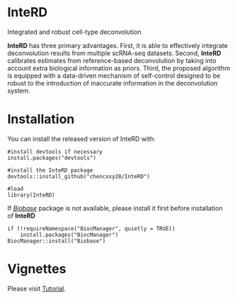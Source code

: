 # InteRD
Integrated and robust cell-type deconvolution
 
**InteRD** has three primary advantages. First, it is able to effectively integrate deconvolution results from multiple scRNA-seq datasets. Second, **InteRD** calibrates estimates from reference-based deconvolution by taking into account extra biological information as priors. Third, the proposed algorithm is equipped with a data-driven mechanism of self-control designed to be robust to the introduction of inaccurate information in the deconvolution system.

# Installation
You can install the released version of InteRD with:
```
#install devtools if necessary
install.packages("devtools")

#install the InteRD package
devtools::install_github("chencxxy28/InteRD")

#load
library(InteRD)
```

If [_Biobase_](https://bioconductor.org/packages/release/bioc/html/Biobase.html) package is not available, please install it first before installation of **InteRD**
```
if (!requireNamespace("BiocManager", quietly = TRUE))
    install.packages("BiocManager")
BiocManager::install("Biobase")
```

# Vignettes
Please visit [Tutorial](https://chencxxy28.github.io/InteRD/).

